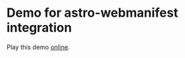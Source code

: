 # Demo for astro-webmanifest integration

Play this demo [online](https://stackblitz.com/fork/github/alextim/astro-lib/tree/main/examples/webmanifest).
